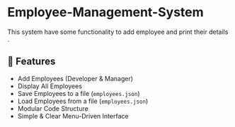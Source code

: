 # Employee-Management-System
This system have some functionality to add employee and print their details .

## 📌 Features

-  Add Employees (Developer & Manager)
-  Display All Employees
-  Save Employees to a file (`employees.json`)
-  Load Employees from a file (`employees.json`)
-  Modular Code Structure
-  Simple & Clear Menu-Driven Interface

